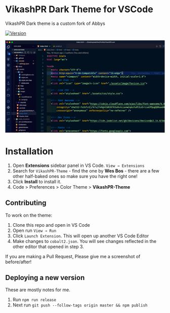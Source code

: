 # VikashPR Dark Theme for VSCode

VikashPR Dark theme is a custom fork of Abbys   

[![Version](https://vsmarketplacebadge.apphb.com/version/VikashPR.vikashpr-theme-dark.svg)](https://marketplace.visualstudio.com/items?itemName=VikashPR.vikashpr-theme-dark)

![Preview](./images/VikashPR-Theme-Dark.png)

# Installation

1. Open **Extensions** sidebar panel in VS Code. `View → Extensions`
2. Search for `VikashPR-Theme` - find the one by **Wes Bos** - there are a few other half-baked ones so make sure you have the right one!
3. Click **Install** to install it.
4. Code > Preferences > Color Theme > **VikashPR-Theme**

## Contributing

To work on the theme:

1. Clone this repo and open in VS Code
2. Open run `View → Run`
3. Click `Launch Extension`. This will open up another VS Code Editor
4. Make changes to `cobalt2.json`. You will see changes reflected in the other editor that opened in step 3.

If you are making a Pull Request, Please give me a screenshot of before/after!

## Deploying a new version

These are mostly notes for me.

1. Run `npm run release`
1. Next run `git push --follow-tags origin master && npm publish`
